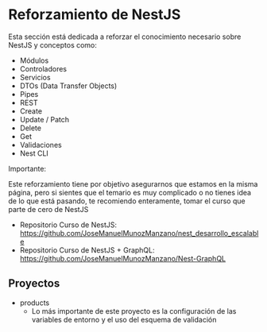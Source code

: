 # Reforzamiento de NestJS

Esta sección está dedicada a reforzar el conocimiento necesario sobre NestJS y conceptos como:

- Módulos
- Controladores
- Servicios
- DTOs (Data Transfer Objects)
- Pipes
- REST
- Create
- Update / Patch
- Delete
- Get
- Validaciones
- Nest CLI

Importante:

Este reforzamiento tiene por objetivo asegurarnos que estamos en la misma página, pero si sientes que el temario es muy complicado o no tienes idea de lo que está pasando, te recomiendo enteramente, tomar el curso que parte de cero de NestJS

- Repositorio Curso de NestJS: https://github.com/JoseManuelMunozManzano/nest_desarrollo_escalable
- Repositorio Curso de NestJS + GraphQL: https://github.com/JoseManuelMunozManzano/Nest-GraphQL

## Proyectos

- products
  - Lo más importante de este proyecto es la configuración de las variables de entorno y el uso del esquema de validación
